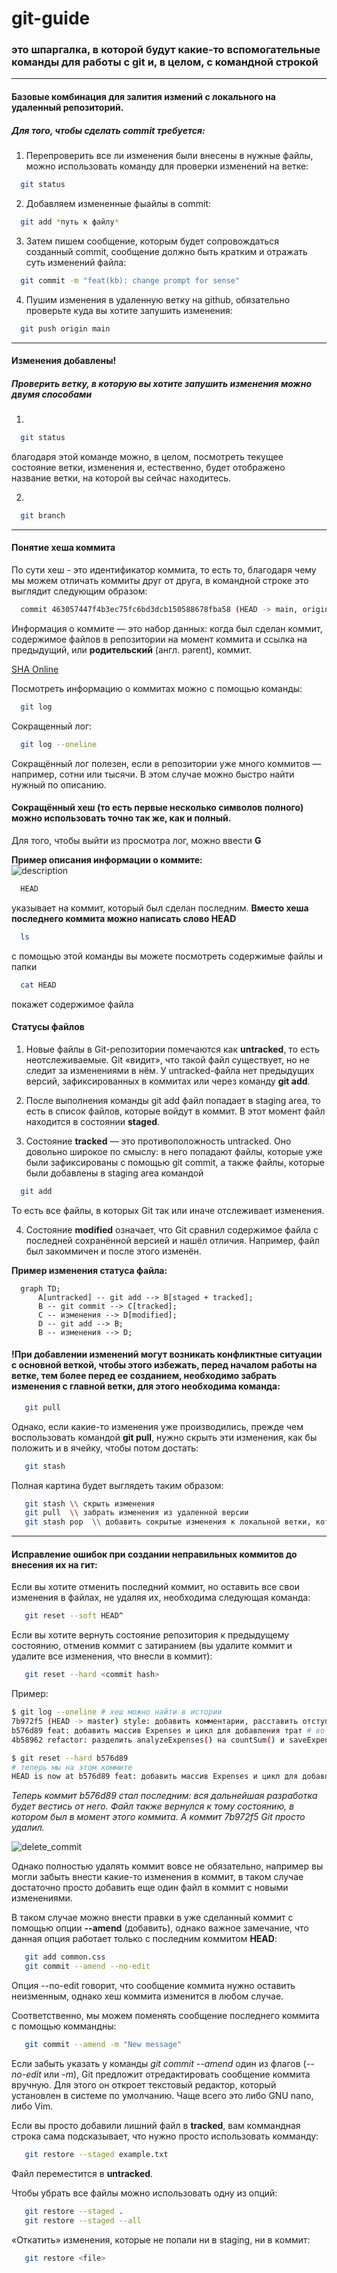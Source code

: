 # git-guide

### это шпаргалка, в которой будут какие-то вспомогательные команды для работы с **git** и, в целом, с командной строкой
---
#### Базовые комбинация для залития измений с локального на удаленный репозиторий.
##### Для того, чтобы сделать commit требуется:<br>
1. Перепроверить все ли изменения были внесены в нужные файлы, можно использовать команду для проверки изменений на ветке:  
```bash
  git status
```

2. Добавляем измененные фыайлы в commit:
```bash
  git add *путь к файлу*
```

3. Затем пишем сообщение, которым будет сопровождаться созданный commit, сообщение должно быть кратким и отражать суть изменений файла:
```bash
  git commit -m "feat(kb): change prompt for sense"
```

4. Пушим изменения в удаленную ветку на github, обязательно проверьте куда вы хотите запушить изменения:
```bash
  git push origin main
```

---

#### Изменения добавлены!  
##### Проверить ветку, в которую вы хотите запушить изменения можно двумя способами
1. 
```bash
  git status
```
благодаря этой команде можно, в целом, посмотреть текущее состояние ветки, изменения и, естественно, будет отображено название ветки, на которой вы сейчас находитесь.

2.  
```bash
  git branch
```

---

#### Понятие хеша коммита
По сути хеш - это идентификатор коммита, то есть то, благодаря чему мы можем отличать коммиты друг от друга, в командной строке это выглядит следующим образом:
```bash
  commit 463057447f4b3ec75fc6bd3dcb150588678fba58 (HEAD -> main, origin/main, origin/HEAD)
```
Информация о коммите — это набор данных: когда был сделан коммит, содержимое файлов в репозитории на момент коммита и ссылка на предыдущий, или **родительский** (англ. parent), коммит.

[SHA Online](https://emn178.github.io/online-tools/sha1.html "Посмотри, как изменяется коммит при добавлении минимальных символов в него!")

Посмотреть информацию о коммитах можно с помощью команды:
```bash
  git log
```

Сокращенный лог:
```bash
  git log --oneline
```

Сокращённый лог полезен, если в репозитории уже много коммитов — например, сотни или тысячи. В этом случае можно быстро найти нужный по описанию.
#### Сокращённый хеш (то есть первые несколько символов полного) можно использовать точно так же, как и полный.

Для того, чтобы выйти из просмотра лог, можно ввести **G**

**Пример описания информации о коммите:**  
![description](description_hash.png)

```bash
  HEAD
```

указывает на коммит, который был сделан последним. **Вместо хеша последнего коммита можно написать слово HEAD**

```bash
  ls
```

с помощью этой команды вы можете посмотреть содержимые файлы и папки

```bash
  cat HEAD
```

покажет содержимое файла

#### Статусы файлов

1. Новые файлы в Git-репозитории помечаются как **untracked**, то есть неотслеживаемые. Git «видит», что такой файл существует, но не следит за изменениями в нём. У untracked-файла нет предыдущих версий, зафиксированных в коммитах или через команду **git add**.

2. После выполнения команды git add файл попадает в staging area, то есть в список файлов, которые войдут в коммит. В этот момент файл находится в состоянии **staged**.

3. Состояние **tracked** — это противоположность untracked. Оно довольно широкое по смыслу: в него попадают файлы, которые уже были зафиксированы с помощью git commit, а также файлы, которые были добавлены в staging area командой
```bash
  git add 
```

То есть все файлы, в которых Git так или иначе отслеживает изменения.

4. Состояние **modified** означает, что Git сравнил содержимое файла с последней сохранённой версией и нашёл отличия. Например, файл был закоммичен и после этого изменён.

**Пример изменения статуса файла:**  

```mermaid
  graph TD;
      A[untracked] -- git add --> B[staged + tracked];
      B -- git commit --> C[tracked];
      C -- изменения --> D[modified];
      D -- git add --> B;
      B -- изменения --> D;
```
#### !При добавлении изменений могут возникать конфликтные ситуации с основной веткой, чтобы этого избежать, перед началом работы на ветке, тем более перед ее созданием, необходимо забрать изменения с главной ветки, для этого необходима команда:

```bash
   git pull
```

Однако, если какие-то изменения уже производились, прежде чем воспользовать командой **git pull**, нужно скрыть эти изменения, как бы положить и в ячейку, чтобы потом достать:

```bash
   git stash
```

Полная картина будет выглядеть таким образом:

```bash
   git stash \\ скрыть изменения
   git pull  \\ забрать изменения из удаленной версии
   git stash pop  \\ добавить сокрытые изменения к локальной ветки, которая полностью идентична  теперь удаленной
```

---

#### Исправление ошибок при создании неправильных коммитов до внесения их на гит:

Если вы хотите отменить последний коммит, но оставить все свои изменения в файлах, не удаляя их, необходима следующая команда:

```bash
   git reset --soft HEAD^
```
Если вы хотите вернуть состояние репозитория к предыдущему состоянию, отменив коммит с затиранием (вы удалите коммит и удалите все изменения, что внесли в коммит):

```bash
   git reset --hard <commit hash>
```
Пример:

```bash
$ git log --oneline # хеш можно найти в истории
7b972f5 (HEAD -> master) style: добавить комментарии, расставить отступы
b576d89 feat: добавить массив Expenses и цикл для добавления трат # вот сюда и вернёмся
4b58962 refactor: разделить analyzeExpenses() на countSum() и saveExpenses()

$ git reset --hard b576d89
# теперь мы на этом коммите
HEAD is now at b576d89 feat: добавить массив Expenses и цикл для добавления трат
```

*Теперь коммит b576d89 стал последним: вся дальнейшая разработка будет вестись от него. Файл также вернулся к тому состоянию, в котором был в момент этого коммита. А коммит 7b972f5 Git просто удалил.*

![delete_commit](delete_commit.png)

Однако полностью удалять коммит вовсе не обязательно, например вы могли забыть внести какие-то изменения в коммит, в таком случае достаточно просто добавить еще один файл в коммит с новыми изменениями. 

В таком случае можно внести правки в уже сделанный коммит с помощью опции **--amend** (добавить), однако важное замечание, что данная опция работает только с последним коммитом **HEAD**:

```bash
   git add common.css
   git commit --amend --no-edit
```

Опция --no-edit говорит, что сообщение коммита нужно оставить неизменным, однако хеш коммита изменится в любом случае.

Соответственно, мы можем поменять сообщение последнего коммита с помощью коммандны:

```bash
   git commit --amend -m "New message"
```

Если забыть указать у команды *git commit --amend* один из флагов (*--no-edit* или *-m*), Git предложит отредактировать сообщение коммита вручную. Для этого он откроет текстовый редактор, который установлен в системе по умолчанию. Чаще всего это либо GNU nano, либо Vim.

Если вы просто добавили лишний файл в **tracked**, вам коммандная строка сама подсказывает, что нужно просто использовать комманду:

```bash
   git restore --staged example.txt
```

Файл переместится в **untracked**.

Чтобы убрать все файлы можно использовать одну из опций:

```bash
   git restore --staged .
   git restore --staged --all
```

«Откатить» изменения, которые не попали ни в staging, ни в коммит:

```bash
   git restore <file>
```
